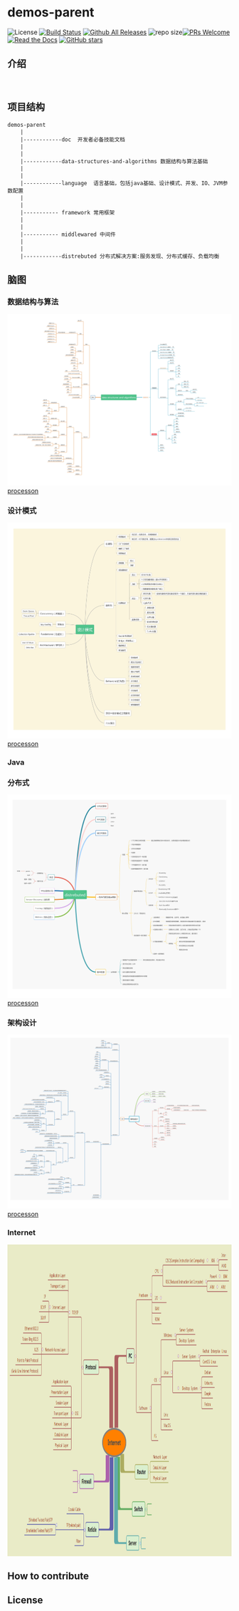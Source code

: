 # demos-parent
![License](https://img.shields.io/github/license/devonmusa/demos-parent.svg?style=flat)
[![Build Status](https://www.travis-ci.org/Devonmusa/demos-parent.svg?branch=master)](https://www.travis-ci.org/Devonmusa/demos-parent)
[![Github All Releases](https://img.shields.io/github/downloads/devonmusa/demos-parent/total.svg?style=flat)](https://github.com/Devonmusa/demos-parent/releases)
![repo size](https://img.shields.io/github/repo-size/devonmusa/demos-parent.svg?style=flat)[![PRs Welcome](https://img.shields.io/badge/PRs-welcome-brightgreen.svg)](https://github.com/Devonmusa/demos-parent/pulls)
[![Read the Docs](https://img.shields.io/readthedocs/pip.svg)](https://github.com/Devonmusa/demos-parent/doc/index.md)
[![GitHub stars](https://img.shields.io/github/stars/Devonmusa/demos-parent.svg?style=social&label=Stars)](https://github.com/Devonmusa/demos-parent)
## 介绍

　　

##  项目结构

    demos-parent
        |
        |------------doc  开发者必备技能文档
        |
        |
        |------------data-structures-and-algorithms 数据结构与算法基础
        |
        |
        |------------language  语言基础，包括java基础、设计模式、并发、IO、JVM参数配置
        |
        |
        |----------- framework 常用框架
        |
        |
        |----------- middlewared 中间件
        |
        |
        |------------distrebuted 分布式解决方案:服务发现、分布式缓存、负载均衡  

             
## 脑图

### 数据结构与算法
 [![](https://github.com/Devonmusa/demos-parent/blob/develop/data-structures-and-algorithms/img/data-structures-and-algorithms.png)](https://github.com/Devonmusa/demos-parent/tree/develop/data-structures-and-algorithms)
  [processon](https://www.processon.com/mindmap/5d6035ebe4b06e49191f0716)

### 设计模式
[![](https://github.com/Devonmusa/demos-parent/blob/develop/design-pattern/img/design-pattern.png)](https://github.com/Devonmusa/demos-parent/tree/develop/design-pattern)
 [processon](https://www.processon.com/mindmap/5d692c3ce4b0b3a53a0ff329)
  
### Java

### 分布式
 [![](https://github.com/Devonmusa/demos-parent/blob/develop/distributed/img/distributed.png)](https://github.com/Devonmusa/demos-parent/tree/develop/distributed)
 [processon](https://www.processon.com/mindmap/5d692d32e4b06e9d24cd71de)
### 架构设计
  [![](https://github.com/Devonmusa/demos-parent/blob/develop/doc/img/arch-design.png)](https://github.com/Devonmusa/demos-parent/tree/develop/doc)
  [processon](https://www.processon.com/mindmap/5c918057e4b0afc744183dc5)


### Internet
<img  src="https://github.com/Devonmusa/demos-parent/blob/develop/doc/img/Internet.png" alt="Sample"  width="1400" height="700">

## How to contribute




## License
